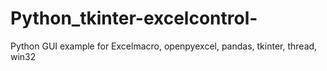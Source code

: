 # Python_tkinter-excelcontrol-

Python GUI
example for Excelmacro, openpyexcel, pandas, tkinter, thread, win32

